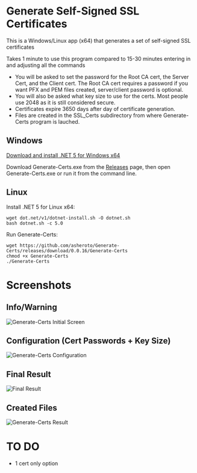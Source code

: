 # Generate Self-Signed SSL Certificates

This is a Windows/Linux app (x64) that generates a set of self-signed SSL certificates

Takes 1 minute to use this program compared to 15-30 minutes entering in and adjusting all the commands
 
- You will be asked to set the password for the Root CA cert, the Server Cert, and the Client cert. The Root CA cert requires a password if you want PFX and PEM files created, server/client password is optional.
- You will also be asked what key size to use for the certs. Most people use 2048 as it is still considered secure.
- Certificates expire 3650 days after day of certificate generation.
- Files are created in the SSL_Certs subdirectory from where Generate-Certs program is lauched.

## Windows

[Download and install .NET 5 for Windows x64](https://dotnet.microsoft.com/download/dotnet/current/runtime)

Download Generate-Certs.exe from the [Releases](<https://github.com/asheroto/Generate-Certs/releases>) page, then open Generate-Certs.exe or run it from the command line.

## Linux

Install .NET 5 for Linux x64:
```
wget dot.net/v1/dotnet-install.sh -O dotnet.sh
bash dotnet.sh -c 5.0
```

Run Generate-Certs:
```
wget https://github.com/asheroto/Generate-Certs/releases/download/0.0.16/Generate-Certs
chmod +x Generate-Certs
./Generate-Certs
```

# Screenshots

## Info/Warning
![Generate-Certs Initial Screen](https://github.com/asheroto/Generate-Certs/blob/master/screenshots/1.png)

## Configuration (Cert Passwords + Key Size)
![Generate-Certs Configuration](https://github.com/asheroto/Generate-Certs/blob/master/screenshots/2.png)

## Final Result
![Final Result](https://github.com/asheroto/Generate-Certs/blob/master/screenshots/3.png)

## Created Files
![Generate-Certs Result](https://github.com/asheroto/Generate-Certs/blob/master/screenshots/4.png)

# TO DO

- 1 cert only option